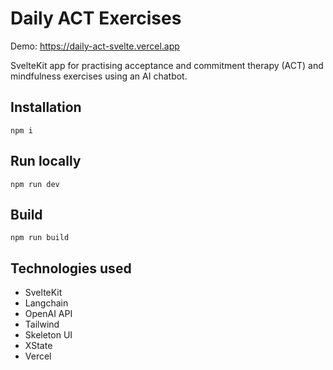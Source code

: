 # Daily ACT Exercises

Demo: https://daily-act-svelte.vercel.app

SvelteKit app for practising acceptance and commitment therapy (ACT) and mindfulness exercises using an AI chatbot.

## Installation

`npm i`

## Run locally

`npm run dev`

## Build

`npm run build`

## Technologies used

- SvelteKit
- Langchain
- OpenAI API
- Tailwind
- Skeleton UI
- XState
- Vercel
